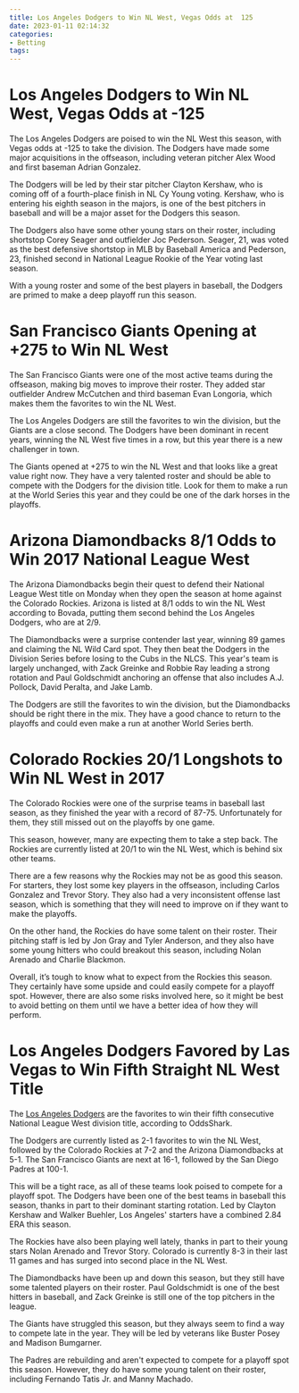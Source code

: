 ```yaml
---
title: Los Angeles Dodgers to Win NL West, Vegas Odds at  125
date: 2023-01-11 02:14:32
categories:
- Betting
tags:
---
```



#  Los Angeles Dodgers to Win NL West, Vegas Odds at -125

The Los Angeles Dodgers are poised to win the NL West this season, with Vegas odds at -125 to take the division. The Dodgers have made some major acquisitions in the offseason, including veteran pitcher Alex Wood and first baseman Adrian Gonzalez.

The Dodgers will be led by their star pitcher Clayton Kershaw, who is coming off of a fourth-place finish in NL Cy Young voting. Kershaw, who is entering his eighth season in the majors, is one of the best pitchers in baseball and will be a major asset for the Dodgers this season.

The Dodgers also have some other young stars on their roster, including shortstop Corey Seager and outfielder Joc Pederson. Seager, 21, was voted as the best defensive shortstop in MLB by Baseball America and Pederson, 23, finished second in National League Rookie of the Year voting last season.

With a young roster and some of the best players in baseball, the Dodgers are primed to make a deep playoff run this season.

#  San Francisco Giants Opening at +275 to Win NL West

The San Francisco Giants were one of the most active teams during the offseason, making big moves to improve their roster. They added star outfielder Andrew McCutchen and third baseman Evan Longoria, which makes them the favorites to win the NL West.

The Los Angeles Dodgers are still the favorites to win the division, but the Giants are a close second. The Dodgers have been dominant in recent years, winning the NL West five times in a row, but this year there is a new challenger in town.

The Giants opened at +275 to win the NL West and that looks like a great value right now. They have a very talented roster and should be able to compete with the Dodgers for the division title. Look for them to make a run at the World Series this year and they could be one of the dark horses in the playoffs.

#  Arizona Diamondbacks 8/1 Odds to Win 2017 National League West

The Arizona Diamondbacks begin their quest to defend their National League West title on Monday when they open the season at home against the Colorado Rockies. Arizona is listed at 8/1 odds to win the NL West according to Bovada, putting them second behind the Los Angeles Dodgers, who are at 2/9.

The Diamondbacks were a surprise contender last year, winning 89 games and claiming the NL Wild Card spot. They then beat the Dodgers in the Division Series before losing to the Cubs in the NLCS. This year's team is largely unchanged, with Zack Greinke and Robbie Ray leading a strong rotation and Paul Goldschmidt anchoring an offense that also includes A.J. Pollock, David Peralta, and Jake Lamb.

The Dodgers are still the favorites to win the division, but the Diamondbacks should be right there in the mix. They have a good chance to return to the playoffs and could even make a run at another World Series berth.

#  Colorado Rockies 20/1 Longshots to Win NL West in 2017

The Colorado Rockies were one of the surprise teams in baseball last season, as they finished the year with a record of 87-75. Unfortunately for them, they still missed out on the playoffs by one game.

This season, however, many are expecting them to take a step back. The Rockies are currently listed at 20/1 to win the NL West, which is behind six other teams.

There are a few reasons why the Rockies may not be as good this season. For starters, they lost some key players in the offseason, including Carlos Gonzalez and Trevor Story. They also had a very inconsistent offense last season, which is something that they will need to improve on if they want to make the playoffs.

On the other hand, the Rockies do have some talent on their roster. Their pitching staff is led by Jon Gray and Tyler Anderson, and they also have some young hitters who could breakout this season, including Nolan Arenado and Charlie Blackmon.

Overall, it’s tough to know what to expect from the Rockies this season. They certainly have some upside and could easily compete for a playoff spot. However, there are also some risks involved here, so it might be best to avoid betting on them until we have a better idea of how they will perform.

#  Los Angeles Dodgers Favored by Las Vegas to Win Fifth Straight NL West Title

The <a href="https://www.lasvegas.com/sports/mlb/los-angeles-dodgers/" target="_blank">Los Angeles Dodgers</a> are the favorites to win their fifth consecutive National League West division title, according to OddsShark.

<p> The Dodgers are currently listed as 2-1 favorites to win the NL West, followed by the Colorado Rockies at 7-2 and the Arizona Diamondbacks at 5-1. The San Francisco Giants are next at 16-1, followed by the San Diego Padres at 100-1.</p>

<p> This will be a tight race, as all of these teams look poised to compete for a playoff spot. The Dodgers have been one of the best teams in baseball this season, thanks in part to their dominant starting rotation. Led by Clayton Kershaw and Walker Buehler, Los Angeles' starters have a combined 2.84 ERA this season.</p>

<p> The Rockies have also been playing well lately, thanks in part to their young stars Nolan Arenado and Trevor Story. Colorado is currently 8-3 in their last 11 games and has surged into second place in the NL West. </p>

<p> The Diamondbacks have been up and down this season, but they still have some talented players on their roster. Paul Goldschmidt is one of the best hitters in baseball, and Zack Greinke is still one of the top pitchers in the league.</p>

<p> The Giants have struggled this season, but they always seem to find a way to compete late in the year. They will be led by veterans like Buster Posey and Madison Bumgarner.</p>

<p> The Padres are rebuilding and aren't expected to compete for a playoff spot this season. However, they do have some young talent on their roster, including Fernando Tatis Jr. and Manny Machado.</p>